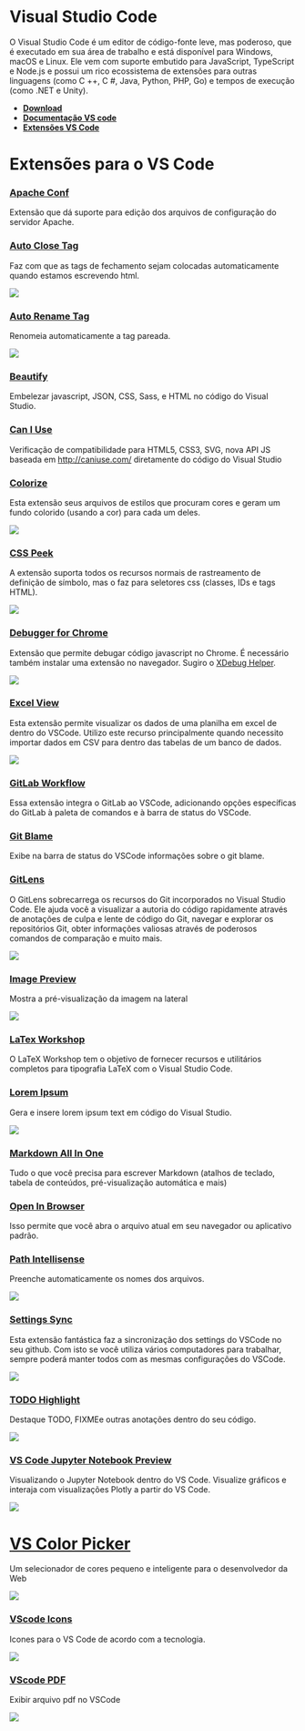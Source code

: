 # Visual Studio Code

O Visual Studio Code é um editor de código-fonte leve, mas poderoso, que é executado em sua área de trabalho e está disponível para Windows, macOS e Linux. Ele vem com suporte embutido para JavaScript, TypeScript e Node.js e possui um rico ecossistema de extensões para outras linguagens (como C ++, C #, Java, Python, PHP, Go) e tempos de execução (como .NET e Unity). 

* **[Download](https://code.visualstudio.com/Download)**
* **[Documentação VS code](https://code.visualstudio.com/docs)**
* **[Extensões VS Code](https://marketplace.visualstudio.com/VSCode)**

# Extensões para o VS Code

### [Apache Conf](https://marketplace.visualstudio.com/items?itemName=mrmlnc.vscode-apache)

Extensão que dá suporte para edição dos arquivos de configuração do servidor Apache.

### [Auto Close Tag](https://marketplace.visualstudio.com/items?itemName=formulahendry.auto-close-tag)
Faz com que as tags de fechamento sejam colocadas automaticamente quando estamos escrevendo html.

![](https://cdn-images-1.medium.com/max/800/1*EbGIozYQA3qS3nXpNtSDeg.gif)

### [Auto Rename Tag](https://marketplace.visualstudio.com/items?itemName=formulahendry.auto-rename-tag)

Renomeia automaticamente a tag pareada.

![](https://cdn-images-1.medium.com/max/800/1*ME0oAmIJdO6zaaYwL1DPwA.gif)

### [Beautify](https://marketplace.visualstudio.com/items?itemName=HookyQR.beautify)

Embelezar javascript, JSON, CSS, Sass, e HTML no código do Visual Studio.

### [Can I Use](https://marketplace.visualstudio.com/items?itemName=akamud.vscode-caniuse)

Verificação de compatibilidade para HTML5, CSS3, SVG, nova API JS baseada em http://caniuse.com/ diretamente do código do Visual Studio

### [Colorize](https://marketplace.visualstudio.com/items?itemName=kamikillerto.vscode-colorize)

Esta extensão seus arquivos de estilos que procuram cores e geram um fundo colorido (usando a cor) para cada um deles.

![](https://raw.githubusercontent.com/kamikillerto/vscode-colorize/master/assets/demo.gif)

### [CSS Peek](https://marketplace.visualstudio.com/items?itemName=pranaygp.vscode-css-peek)

A extensão suporta todos os recursos normais de rastreamento de definição de símbolo, mas o faz para seletores css (classes, IDs e tags HTML). 

![](https://github.com/pranaygp/vscode-css-peek/raw/master/working.gif)

### [Debugger for Chrome](https://marketplace.visualstudio.com/items?itemName=msjsdiag.debugger-for-chrome)

Extensão que permite debugar código javascript no Chrome. É necessário também instalar uma extensão no navegador. Sugiro o [XDebug Helper](https://chrome.google.com/webstore/detail/xdebug-helper/eadndfjplgieldjbigjakmdgkmoaaaoc).

![](https://cdn-images-1.medium.com/max/800/1*pTBUYCONYSNF3MxDrWcpkQ.gif)

### [Excel View](https://marketplace.visualstudio.com/items?itemName=GrapeCity.gc-excelviewer)

Esta extensão permite visualizar os dados de uma planilha em excel de dentro do VSCode. Utilizo este recurso principalmente quando necessito importar dados em CSV para dentro das tabelas de um banco de dados.

![](https://cdn-images-1.medium.com/max/800/1*Fh1gMb8n8f0SHZ-xincR2A.gif)

### [GitLab Workflow](https://marketplace.visualstudio.com/items?itemName=fatihacet.gitlab-workflow)

Essa extensão integra o GitLab ao VSCode, adicionando opções específicas do GitLab à paleta de comandos e à barra de status do VSCode.

### [Git Blame](https://marketplace.visualstudio.com/items?itemName=waderyan.gitblame)

Exibe na barra de status do VSCode informações sobre o git blame.

### [GitLens](https://marketplace.visualstudio.com/items?itemName=eamodio.gitlens)

O GitLens sobrecarrega os recursos do Git incorporados no Visual Studio Code. Ele ajuda você a visualizar a autoria do código rapidamente através de anotações de culpa e lente de código do Git, navegar e explorar os repositórios Git, obter informações valiosas através de poderosos comandos de comparação e muito mais.

![](https://raw.githubusercontent.com/eamodio/vscode-gitlens/master/images/gitlens-preview.gif)

### [Image Preview](https://marketplace.visualstudio.com/items?itemName=kisstkondoros.vscode-gutter-preview)

Mostra a pré-visualização da imagem na lateral

![](https://raw.githubusercontent.com/kisstkondoros/gutter-preview/master/images/sample.png)

### [LaTex Workshop](https://marketplace.visualstudio.com/items?itemName=James-Yu.latex-workshop)

O LaTeX Workshop tem o objetivo de fornecer recursos e utilitários completos para tipografia LaTeX com o Visual Studio Code.

### [Lorem Ipsum](https://marketplace.visualstudio.com/items?itemName=Tyriar.lorem-ipsum)

Gera e insere lorem ipsum text em código do Visual Studio.

![](https://github.com/Tyriar/vscode-lorem-ipsum/raw/master/images/usage-animation.gif)

### [Markdown All In One](https://marketplace.visualstudio.com/items?itemName=yzhang.markdown-all-in-one)

Tudo o que você precisa para escrever Markdown (atalhos de teclado, tabela de conteúdos, pré-visualização automática e mais)

### [Open In Browser](https://marketplace.visualstudio.com/items?itemName=techer.open-in-browser)

Isso permite que você abra o arquivo atual em seu navegador ou aplicativo padrão.

### [Path Intellisense](https://marketplace.visualstudio.com/items?itemName=christian-kohler.path-intellisense)

Preenche automaticamente os nomes dos arquivos.

![](http://i.giphy.com/iaHeUiDeTUZuo.gif)

### [Settings Sync](https://marketplace.visualstudio.com/items?itemName=Shan.code-settings-sync)

Esta extensão fantástica faz a sincronização dos settings do VSCode no seu github. Com isto se você utiliza vários computadores para trabalhar, sempre poderá manter todos com as mesmas configurações do VSCode.

![](https://cdn-images-1.medium.com/max/800/1*U-T2yFdSMWh0PXl-KlJKOg.gif)

### [TODO Highlight](https://marketplace.visualstudio.com/items?itemName=wayou.vscode-todo-highlight)

Destaque TODO, FIXMEe outras anotações dentro do seu código.

![](https://github.com/wayou/vscode-todo-highlight/raw/master/assets/material-night-eighties.png)

### [VS Code Jupyter Notebook Preview](https://marketplace.visualstudio.com/items?itemName=jithurjacob.nbpreviewer)

 Visualizando o Jupyter Notebook dentro do VS Code. Visualize gráficos e interaja com visualizações Plotly a partir do VS Code.

![](https://thumbs.gfycat.com/FarawayTerrificChameleon-max-14mb.gif)

# [VS Color Picker](https://marketplace.visualstudio.com/items?itemName=lihui.vs-color-picker)

Um selecionador de cores pequeno e inteligente para o desenvolvedor da Web

![](https://github.com/leehooi/vs-color-picker/raw/master/readme_img/usage_palette.gif)

### [VScode Icons](https://marketplace.visualstudio.com/items?itemName=robertohuertasm.vscode-icons)

Icones para o VS Code de acordo com a tecnologia.

![](https://raw.githubusercontent.com/vscode-icons/vscode-icons/master/images/screenshot.gif)

### [VScode PDF](https://marketplace.visualstudio.com/items?itemName=tomoki1207.pdf)

Exibir arquivo pdf no VSCode

![](https://raw.githubusercontent.com/tomoki1207/vscode-pdfviewer/images/screenshot.png)